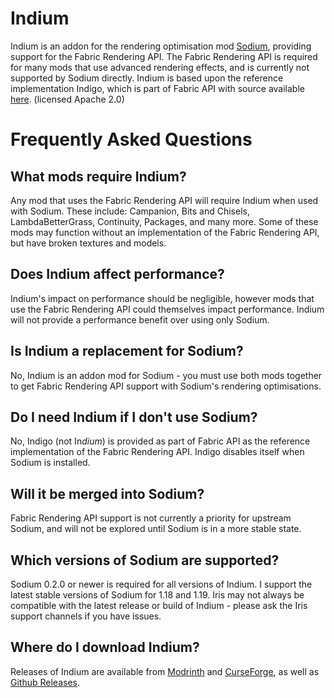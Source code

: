 # Indium
Indium is an addon for the rendering optimisation mod [Sodium](https://modrinth.com/mod/sodium), providing support for the Fabric Rendering API. The Fabric Rendering API is required for many mods that use advanced rendering effects, and is currently not supported by Sodium directly. Indium is based upon the reference implementation Indigo, which is part of Fabric API with source available [here](https://github.com/FabricMC/fabric/tree/1.17/fabric-renderer-indigo). (licensed Apache 2.0)

# Frequently Asked Questions
## What mods require Indium?
Any mod that uses the Fabric Rendering API will require Indium when used with Sodium. These include: Campanion, Bits and Chisels, LambdaBetterGrass,
Continuity, Packages, and many more. Some of these mods may function without an implementation of the Fabric Rendering API, but have broken textures and models.

## Does Indium affect performance?
Indium's impact on performance should be negligible, however mods that use the Fabric Rendering API could themselves impact performance. Indium will not provide a performance benefit over using only Sodium.

## Is Indium a replacement for Sodium?
No, Indium is an addon mod for Sodium - you must use both mods together to get Fabric Rendering API support with Sodium's rendering optimisations.

## Do I need Indium if I don't use Sodium?
No, Indigo (not In*dium*) is provided as part of Fabric API as the reference implementation of the Fabric Rendering API. Indigo disables itself when Sodium is installed.

## Will it be merged into Sodium?
Fabric Rendering API support is not currently a priority for upstream Sodium, and will not be explored until Sodium is in a more stable state.

## Which versions of Sodium are supported?
Sodium 0.2.0 or newer is required for all versions of Indium. I support the latest stable versions of Sodium for 1.18 and 1.19. Iris may not always be compatible with the latest release or build of Indium - please ask the Iris support channels if you have issues.

## Where do I download Indium?
Releases of Indium are available from [Modrinth](https://modrinth.com/mod/indium) and [CurseForge](https://www.curseforge.com/minecraft/mc-mods/indium), as well as [Github Releases](https://github.com/comp500/Indium/releases).

